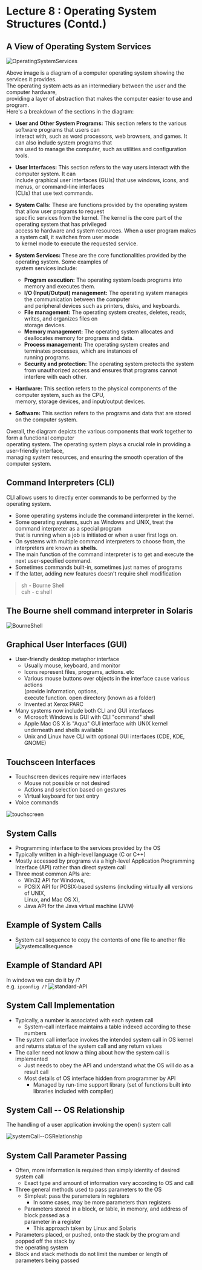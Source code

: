 # Lecture 8 : Operating System Structures (Contd.)

## A View of Operating System Services

![OperatingSystemServices](image-16.png)

Above image is a diagram of a computer operating system showing the services it provides.   
The operating system acts as an intermediary between the user and the computer hardware,   
providing a layer of abstraction that makes the computer easier to use and program.   
Here's a breakdown of the sections in the diagram:

* **User and Other System Programs:** This section refers to the various software programs that users can   
interact with, such as word processors, web browsers, and games. It can also include system programs that   
are used to manage the computer, such as utilities and configuration tools.

* **User Interfaces:** This section refers to the way users interact with the computer system. It can   
include graphical user interfaces (GUIs) that use windows, icons, and menus, or command-line interfaces   
(CLIs) that use text commands.

* **System Calls:**  These are functions provided by the operating system that allow user programs to request   
specific services from the kernel.  The kernel is the core part of the operating system that has privileged   
access to hardware and system resources.  When a user program makes a system call, it switches from user mode   
to kernel mode to execute the requested service.

* **System Services:** These are the core functionalities provided by the operating system. Some examples of   
system services include:

    * **Program execution:** The operating system loads programs into memory and executes them.
    * **I/O (Input/Output) management:** The operating system manages the communication between the computer   
    and peripheral devices such as printers, disks, and keyboards.
    * **File management:** The operating system creates, deletes, reads, writes, and organizes files on   
    storage devices.
    * **Memory management:** The operating system allocates and deallocates memory for programs and data.
    * **Process management:** The operating system creates and terminates processes, which are instances of   
    running programs.
    * **Security and protection:** The operating system protects the system from unauthorized access and 
    ensures that programs cannot interfere with each other.

* **Hardware:** This section refers to the physical components of the computer system, such as the CPU,   
memory, storage devices, and input/output devices.

* **Software:** This section refers to the programs and data that are stored on the computer system.

Overall, the diagram depicts the various components that work together to form a functional computer   
operating system. The operating system plays a crucial role in providing a user-friendly interface,   
managing system resources, and ensuring the smooth operation of the computer system.

## Command Interpreters (CLI)
CLI allows users to directly enter commands to be performed by the operating system.  
* Some operating systems include the command interpreter in the kernel.
* Some operating systems, such as Windows and UNIX, treat the command interpreter as a special program   
that is running when a job is initiated or when a user first logs on.
* On systems with multiple command interpreters to choose from, the interpreters are known as **shells.**
* The main function of the command interpreter is to get and execute the next user-specified command.
* Sometimes commands built-in, sometimes just names of programs
* If the latter, adding new features doesn't require shell modification

>  sh - Bourne Shell  
csh - c shell

## The Bourne shell command interpreter in Solaris
![BourneShell](image-17.png)

## Graphical User Interfaces (GUI)
* User-friendly desktop metaphor interface
    * Usually mouse, keyboard, and monitor
    * Icons represent files, programs, actions. etc
    * Various mouse buttons over objects in the interface cause various actions   
    (provide information, options,   
    execute function. open directory (known as a folder)
    * Invented at Xerox PARC
* Many systems now include both CLI and GUI interfaces
    * Microsoft Windows is GUI with CLI "command" shell
    * Apple Mac OS X is "Aqua" GUI interface with UNIX kernel underneath and shells available
    * Unix and Linux have CLI with optional GUI interfaces (CDE, KDE, GNOME)

## Touchsceen Interfaces
* Touchscreen devices require new interfaces
    * Mouse not possible or not desired
    * Actions and selection based on gestures
    * Virtual keyboard for text entry
* Voice commands

![touchscreen](image-18.png)

## System Calls
* Programming interface to the services provided by the OS
* Typically written in a high-level language (C or C++)
* Mostly accessed by programs via a high-level Application
Programming Interface (API) rather than direct system call
* Three most common APIs are:
    * Win32 API for Windows,
    * POSIX API for POSIX-based systems (including virtually all versions of UNIX,   
    Linux, and Mac OS X),
    * Java API for the Java virtual machine (JVM)

## Example of System Calls
* System call sequence to copy the contents of one file to another file
![systemcallsequence](image-19.png)

## Example of Standard API
In windows we can do it by /?   
e.g. `ipconfig /?`
![standard-API](image-20.png)

## System Call Implementation
* Typically, a number is associated with each system call
    * System-call interface maintains a table indexed according to these numbers
* The system call interface invokes the intended system call in OS kernel and returns
status of the system call and any return values
* The caller need not know a thing about how the system call is implemented
    * Just needs to obey the API and understand what the OS will do as a result call
    * Most details of OS interface hidden from programmer by API
        * Managed by run-time support library (set of functions built into libraries
included with compiler)

## System Call -- OS Relationship
The handling of a user application invoking the open() system call

![systemCall--OSRelationship](image-21.png)

## System Call Parameter Passing
* Often, more information is required than simply identity of
desired system call
    * Exact type and amount of information vary according to OS and call
* Three general methods used to pass parameters to the OS
    * Simplest: pass the parameters in registers
        * In some cases, may be more parameters than registers
    * Parameters stored in a block, or table, in memory, and address of block passed as a  
    parameter in a register
        * This approach taken by Linux and Solaris
* Parameters placed, or pushed, onto the stack by the program and popped off the stack by   
the operating system
* Block and stack methods do not limit the number or length of
parameters being passed


